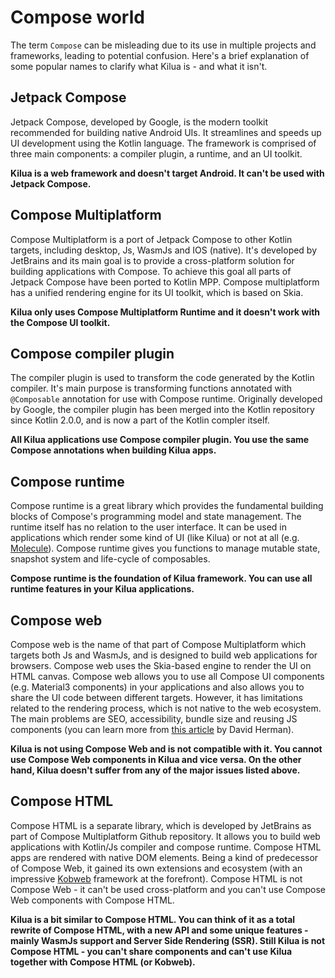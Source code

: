 # Compose world

The term `Compose` can be misleading due to its use in multiple projects and frameworks, leading to potential confusion. Here's a brief explanation of some popular names to clarify what Kilua is - and what it isn't.

## Jetpack Compose

Jetpack Compose, developed by Google, is the modern toolkit recommended for building native Android UIs. It streamlines and speeds up UI development using the Kotlin language. The framework is comprised of three main components: a compiler plugin, a runtime, and an UI toolkit.

**Kilua is a web framework and doesn't target Android. It can't be used with Jetpack Compose.**

## Compose Multiplatform

Compose Multiplatform is a port of Jetpack Compose to other Kotlin targets, including desktop, Js, WasmJs and IOS (native). It's developed by JetBrains and its main goal is to provide a cross-platform solution for building applications with Compose. To achieve this goal all parts of Jetpack Compose have been ported to Kotlin MPP. Compose multiplatform has a unified rendering engine for its UI toolkit, which is based on Skia.

**Kilua only uses Compose Multiplatform Runtime and it doesn't work with the Compose UI toolkit.** &#x20;

## Compose compiler plugin

The compiler plugin is used to transform the code generated by the Kotlin compiler. It's main purpose is transforming functions annotated with `@Composable` annotation for use with Compose runtime. Originally developed by Google, the compiler plugin has been merged into the Kotlin repository since Kotlin 2.0.0, and is now a part of the Kotlin compler itself.

**All Kilua applications use Compose compiler plugin. You use the same Compose annotations when building Kilua apps.**

## Compose runtime

Compose runtime is a great library which provides the fundamental building blocks of Compose's programming model and state management. The runtime itself has no relation to the user interface. It can be used in applications which render some kind of UI (like Kilua) or not at all (e.g. [Molecule](https://github.com/cashapp/molecule)). Compose runtime gives you functions to manage mutable state, snapshot system and life-cycle of composables.

**Compose runtime is the foundation of Kilua framework. You can use all runtime features in your Kilua applications.**

## Compose web

Compose web is the name of that part of Compose Multiplatform which targets both Js and WasmJs, and is designed to build web applications for browsers. Compose web uses the Skia-based engine to render the UI on HTML canvas. Compose web allows you to use all Compose UI components (e.g. Material3 components) in your applications and also allows you to share the UI code between different targets. However, it has limitations related to the rendering process, which is not native to the web ecosystem. The main problems are SEO, accessibility, bundle size and reusing JS components (you can learn more from [this article](https://bitspittle.dev/blog/2024/c4w) by David Herman).

**Kilua is not using Compose Web and is not compatible with it. You cannot use Compose Web components in Kilua and vice versa. On the other hand, Kilua doesn't suffer from any of the major issues listed above.**

## Compose HTML

Compose HTML is a separate library, which is developed by JetBrains as part of Compose Multiplatform Github repository. It allows you to build web applications with Kotlin/Js compiler and compose runtime. Compose HTML apps are rendered with native DOM elements. Being a kind of predecessor of Compose Web, it gained its own extensions and ecosystem (with an impressive [Kobweb](https://kobweb.varabyte.com/) framework at the forefront). Compose HTML is not Compose Web - it can't be used cross-platform and you can't use Compose Web components with Compose HTML. &#x20;

**Kilua is a bit similar to Compose HTML. You can think of it as a total rewrite of Compose HTML, with a new API and some unique features - mainly WasmJs support and Server Side Rendering (SSR). Still Kilua is not Compose HTML - you can't share components and can't use Kilua together with Compose HTML (or Kobweb).**&#x20;
